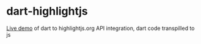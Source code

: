 # dart-highlightjs
[Live demo](http://dafesimonek.github.io/dart-highlightjs/) of dart to highlightjs.org API integration, dart code transpilled to js
